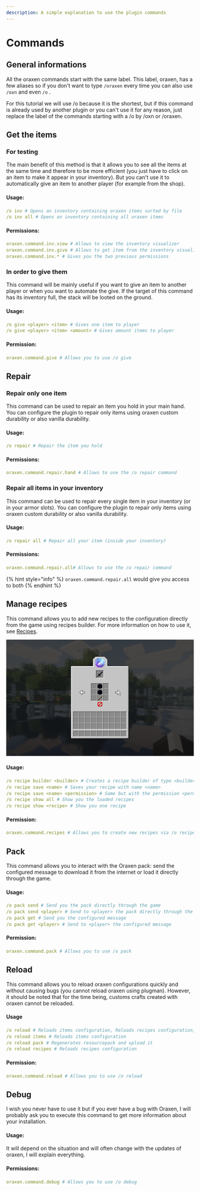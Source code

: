 ```yaml
---
description: A simple explanation to use the plugin commands
---
```


# Commands

## General informations

All the oraxen commands start with the same label. This label, oraxen, has a few aliases so if you don't want to type `/oraxen` every time you can also use `/oxn` and even `/o` .

For this tutorial we will use /o because it is the shortest, but if this command is already used by another plugin or you can't use it for any reason, just replace the label of the commands starting with a /o by /oxn or /oraxen.

## Get the items

### For testing

The main benefit of this method is that it allows you to see all the items at the same time and therefore to be more efficient \(you just have to click on an item to make it appear in your inventory\). But you can't use it to automatically give an item to another player \(for example from the shop\).

#### Usage:

```yaml
/o inv # Opens an inventory containing oraxen items sorted by file
/o inv all # Opens an inventory containing all oraxen items
```

#### Permissions:

```yaml
oraxen.command.inv.view # Allows to view the inventory visualizer
oraxen.command.inv.give # Allows to get item from the inventory visualizer
oraxen.command.inv.* # Gives you the two previous permissions
```

### In order to give them

This command will be mainly useful if you want to give an item to another player or when you want to automate the give. If the target of this command has its inventory full, the stack will be looted on the ground.

#### Usage:

```yaml
/o give <player> <item> # Gives one item to player
/o give <player> <item> <amount> # Gives amount items to player
```

#### Permission:

```yaml
oraxen.command.give # Allows you to use /o give
```

## Repair

### Repair only one item

This command can be used to repair an item you hold in your main hand. You can configure the plugin to repair only items using oraxen custom durability or also vanilla durability.

#### Usage:

```yaml
/o repair # Repair the item you hold
```

#### Permissions:

```yaml
oraxen.command.repair.hand # Allows to use the /o repair command
```

### Repair all items in your inventory

This command can be used to repair every single item in your inventory \(or in your armor slots\). You can configure the plugin to repair only items using oraxen custom durability or also vanilla durability.

#### Usage:

```yaml
/o repair all # Repair all your item (inside your inventory)
```

#### Permissions:

```yaml
oraxen.command.repair.all# Allows to use the /o repair command
```

{% hint style="info" %}
`oraxen.command.repair.all` would give you access to both
{% endhint %}

## Manage recipes

This command allows you to add new recipes to the configuration directly from the game using recipes builder. For more information on how to use it, see [Recipes](recipes.md). 

![Recipe showcase using /o recipe show all](../.gitbook/assets/recipe_showcase.png)

#### Usage:

```yaml
/o recipe builder <builder> # Creates a recipe builder of type <builder> and opens it
/o recipe save <name> # Saves your recipe with name <name>
/o recipe save <name> <permission> # Same but with the permission <permission>
/o recipe show all # Show you the loaded recipes
/o recipe show <recipe> # Show you one recipe
```

#### Permission:

```yaml
oraxen.command.recipes # Allows you to create new recipes via /o recipes
```

## Pack

This command allows you to interact with the Oraxen pack: send the configured message to download it from the internet or load it directly through the game.

#### Usage:

```yaml
/o pack send # Send you the pack directly through the game
/o pack send <player> # Send to <player> the pack directly through the game
/o pack get # Send you the configured message
/o pack get <player> # Send to <player> the configured message
```

#### Permission:

```yaml
oraxen.command.pack # Allows you to use /o pack
```

## Reload

This command allows you to reload oraxen configurations quickly and without causing bugs \(you cannot reload oraxen using plugman\). However, it should be noted that for the time being, customs crafts created with oraxen cannot be reloaded.

#### Usage

```yaml
/o reload # Reloads items configuration, Reloads recipes configuration, regenerates the pack and upload it
/o reload items # Reloads items configuration
/o reload pack # Regenerates resourcepack and upload it
/o reload recipes # Reloads recipes configuration
```

#### Permission:

```yaml
oraxen.command.reload # Allows you to use /o reload
```

## Debug

I wish you never have to use it but if you ever have a bug with Oraxen, I will probably ask you to execute this command to get more information about your installation.

#### Usage:

It will depend on the situation and will often change with the updates of oraxen, I will explain everything.

#### Permissions:

```yaml
oraxen.command.debug # Allows you to use /o debug
```


